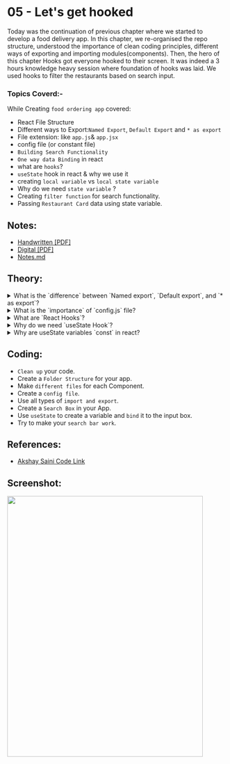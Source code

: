 # 05 - Let's get hooked

Today was the continuation of previous chapter where we started to develop a food delivery app. In this chapter, we re-organised the repo structure, understood the importance of clean coding principles, different ways of exporting and importing modules(components). Then, the hero of this chapter Hooks got everyone hooked to their screen. It was indeed a 3 hours knowledge heavy session where foundation of hooks was laid. We used hooks to filter the restaurants based on search input.

### Topics Coverd:-

While Creating `food ordering app` covered:

- React File Structure
- Different ways to Export:`Named Export`, `Default Export` and `* as export`
- File extension: like `app.js`& `app.jsx`
- config file (or constant file)
- `Building Search Functionality`
- `One way data Binding` in react
- what are `hooks`?
- `useState` hook in react & why we use it
- creating `local variable` vs `local state variable`
- Why do we need `state variable` ?
- Creating `filter function` for search functionality.
- Passing `Restaurant Card` data using state variable.

## Notes:

- [Handwritten [PDF]](https://github.com/deltanode/react-playground/blob/main/00-React-Notes/Chapter%2005%20-%20Let's%20get%20Hooked!%20-%20HandWritten%20Notes.pdf)
- [Digital [PDF]](https://github.com/deltanode/react-playground/blob/main/00-React-Notes/Chapter%2005%20-%20Let's%20get%20Hooked!%20-%20Digital%20Notes.pdf)
- [Notes.md](https://github.com/deltanode/react-playground/blob/main/05-lets-get-hooked/notes.md)

## Theory:

<!-- *******************************-->
<details>
<summary>What is the `difference` between `Named export`, `Default export`, and `* as export`?</summary><br>
<blockquote>

ES6 provides us to import & export a module and use it in other files. ES6 provides two ways to export a module from a file: `named export` and `default export`.

1. **Named export**:

   - In `Named export`, one can have multiple named exports per file.
   - Then import the specific exports (these named export will be surrounded in `{}` braces)
   - The name of imported module has to be the same as the name of the exported module.<br><br>
   - **Eg**: `Exporting` from MyComponent.js & `imported` to App.js like: <br><br>
     **MyComponent.js**

     ```
      export const MyComponent = () => {}
      export const MyComponent2 = () => {}
     ```

     **App.js** (we must use `{}`, when importing component from MyComponent.js)

     ```
     import { MyComponent } from "./MyComponent";                    // ex. importing a single named export

     import { MyComponent, MyComponent2 } from "./MyComponent";      // ex. importing multiple named exports

     import { MyComponent2 as MyNewComponent } from "./MyComponent"; // ex. giving a named import a different name by using "as":
     ```

2. **Default export**:

   - In `Default export` one can have only one default export per file.
   - The naming of import is completely independent in default export and we can use any name we like.<br><br>
   - **Eg**: `Exporting` from MyComponent.js & `imported` to App.js like: <br><br>
     **MyComponent.js**
     ```
     const MyComponent = () => {}
     export default MyComponent;
     ```
     **App.js** (we must omit `{}`, when importing component from MyComponent.js)
     ```
     import MyComponent from "./MyComponent";
     ```

3. **In `* as export`**:

   - In `* as export` it is used to import the whole module as a component and access the components inside the module.<br><br>
   - **Eg**: `Exporting` from MyComponent.js & `imported` to App.js like: <br><br>
     **MyComponent.js**

     ```
     export const MyComponent = () => {}
     export const MyComponent2 = () => {}
     export const MyComponent3 = () => {}
     ```

     **App.js**

     ```
     import * as MainComponents from "./MyComponent";


     <MainComponents.MyComponent />
     <MainComponents.MyComponent2 />
     <MainComponents.MyComponent3 />
     ```

4. **Using `Named export` and `Default export` together** So you should export like: <br><br>
   **MyComponent.js**

   ```
   export const MyComponent2 = () => {}

   const MyComponent = () => {}
   export default MyComponent;
   ```

   **App.js**

   ```
   import MyComponent, {MyComponent2} from "./MyComponent";
   ```

   </blockquote><br>
   </details>

<!-- *******************************-->
<details>
<summary>What is the `importance` of `config.js` file?</summary><br>
<blockquote>

`config.js` (or `constant.js`) file can be used to store the hardcoded values in one file, so that when the value needs to be modified, it can be easy to do the modification in one file.

Example : All API Base URLs, CDN links, config data from backend, default values needed in the app, can be placed in `config.js` file.

</blockquote><br>
</details>

<!-- *******************************-->
<details>
<summary>What are `React Hooks`?</summary><br>
<blockquote>

- React Hooks are new addition to React from `React 16.8` version.
- Earlier, state and other component features could be handled only using Class Components.
- But with version 16.8, React introduced a new pattern called `Hooks`.
- With React Hooks, we can use state, and other React features, in a `functional component` empowering functional programming in React. <br><br>
- Hooks are JavaScript functions that manage the `state's behaviour` and `side effects` by isolating them from a component.

_MORE_:

- In React version 16.8, React introduced a new pattern called Hooks.
- React Hooks are simple JavaScript functions that we can use to isolate the reusable part from a functional component.
- Hooks can be stateful and can manage side-effects.
- Hooks allow you to reuse stateful logic without changing your component hierarchy. This makes it easy to share Hooks among many components or with the community.

### React provides a bunch of standard in-built hooks:

- useState: To manage states. Returns a stateful value and an updater function to update it.
- useEffect: To manage side-effects like API calls, subscriptions, timers, mutations, and more.
- useContext: To return the current value for a context.
- useReducer: A useState alternative to help with complex state management.
- useCallback: It returns a memorized version of a callback to help a child component not re-render unnecessarily.
- useMemo: It returns a memoized value that helps in performance optimizations.
- useRef: It returns a ref object with a current property. The ref object is mutable. It is mainly used to access a child component imperatively.
- useLayoutEffect: It fires at the end of all DOM mutations. It's best to use useEffect as much as possible over this one as the useLayoutEffect fires synchronously.
- useDebugValue: Helps to display a label in React DevTools for custom hooks.
</blockquote><br>
</details>

<!-- *******************************-->
<details>
<summary>Why do we need `useState Hook`?</summary><br>
<blockquote>

- `useState()` is one of the basic hooks functions which creates a state and assigns the initialState value passed in the parameter. It also provides a setState function, the state can be updated only using this function. <br>
  `const [state, setState] = useState(initialState);`
- During initial render, the returned state (state) is the same as the value passed as the first argument (initialState).
- The setState function is used to update the state. It accepts a new state value and enqueues a re-render of the component.
  `setState(newState)`
- During subsequent re-renders, the `first value` returned by useState will always be the most recent state after applying updates.
- If we want to use the prev state value instead of the first value , we can pass a function to setState, it receives previous state and returns updated state.

_More_:

- `useState hook` is used to maintain the state in our React application.
- It keeps track of the state changes so basically useState has the ability to encapsulate local state in a functional component.
- The useState hook is a special function that takes the `initial state` as an `argument` and `returns an array` of two entries.
- UseState encapsulate only singular value from the state, for multiple state need to have useState calls.

#### Syntax for useState hook

```
const [state, setState] = useState(initialstate);
```

#### Importing: To use useState you need to import useState from react as shown below:

```
import React, { useState } from "react";
```

we can use Hooks in Functional Components

```
const Example = (props) => {
  // You can use Hooks here!
  return <div />;
}
```

</blockquote><br>
</details>

<!-- *******************************-->
<details>
<summary>Why are useState variables `const` in react?</summary><br>
<blockquote>
- Question: 
 - My understanding is, when using `useState()`, we should declare the array as such:
   ```
   const [someBooleanValue, setSomeBooleanValue] = useState(false)
   ```

- Instead of

  ```
  let [someBooleanValue, setSomeBooleanValue] = useState(false)
  ```

- Normally, `const` is used on variables that won't be changing. Here, `someBooleanValue` will be changing. What is going on that allows us to use the `const` keyword in this case?

- In [React Hooks](https://reactjs.org/docs/hooks-state.html) with a Functional Component, your code gets a single value of state for each call into your functional component. React handles the storage separately and returns that current value via `useState` on each execution of your code, providing the latest state value.

- From the docs:

  > We declare a state variable called count, and set it to 0. **React will remember its current value between re-renders, and provide the most recent one to our function.** If we want to update the current count, we can call setCount.

- So in this case, we use `const` because the value should never be reassigned in our code.

- Reference: [stackoverflow](https://stackoverflow.com/questions/59395911/why-are-usestate-variables-const-in-react#:~:text=React%20will%20remember%20its%20current,be%20reassigned%20in%20our%20code.&text=Save%20this%20answer.,-Show%20activity%20on)

</blockquote><br>
</details>
<!-- *******************************-->

## Coding:

- `Clean up` your code.
- Create a `Folder Structure` for your app.
- Make `different files` for each Component.
- Create a `config file`.
- Use all types of `import and export`.
- Create a `Search Box` in your App.
- Use `useState` to create a variable and `bind` it to the input box.
- Try to make your `search bar work`.

## References:

- [Akshay Saini Code Link](https://bitbucket.org/namastedev/namaste-react-live/src/master/)

## Screenshot:

 <img height="600px" width="450px"  src="./screenshot/screenshot_localhost_search_component.png">

